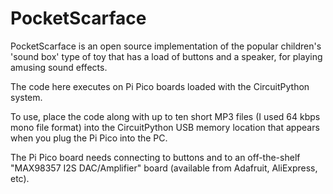# PocketScarface

PocketScarface is an open source implementation of the popular children's 'sound box' type of toy that has a load of buttons and a speaker, for playing amusing sound effects.

The code here executes on Pi Pico boards loaded with the CircuitPython system.

To use, place the code along with up to ten short MP3 files (I used 64 kbps mono file format) into the CircuitPython USB memory location that appears when you plug the Pi Pico into the PC.

The Pi Pico board needs connecting to buttons and to an off-the-shelf "MAX98357 I2S DAC/Amplifier" board (available from Adafruit, AliExpress, etc).

